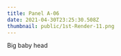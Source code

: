 ```yaml
---
title: Panel A-06
date: 2021-04-30T23:25:30.508Z
thumbnail: public/1st-Render-11.png
---
```

Big baby head